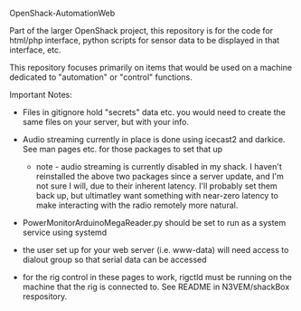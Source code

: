 OpenShack-AutomationWeb


Part of the larger OpenShack project, this repository is for the code for html/php interface, python scripts for sensor data to be displayed in that interface, etc.

This repository focuses primarily on items that would be used on a machine dedicated to "automation" or "control" functions.


Important Notes:
 - Files in gitignore hold "secrets" data etc.  you would need to create the same files on your server, but with your info.
 
 - Audio streaming currently in place is done using icecast2 and darkice.  See man pages etc. for those packages to set that up
   - note - audio streaming is currently disabled in my shack. I haven't reinstalled the above two packages since a server update, and I'm not sure I will, due to their inherent latency. I'll probably set them back up, but ultimatley want something with near-zero latency to make interacting with the radio remotely more natural.
   
 - PowerMonitorArduinoMegaReader.py should be set to run as a system service using systemd
 
 - the user set up for your web server (i.e. www-data) will need access to dialout group so that serial data can be accessed
 
 - for the rig control in these pages to work, rigctld must be running on the machine that the rig is connected to.  See README in N3VEM/shackBox respository.
